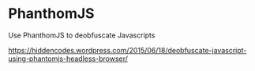 # PhanthomJS
Use PhanthomJS to deobfuscate Javascripts

https://hiddencodes.wordpress.com/2015/06/18/deobfuscate-javascript-using-phantomjs-headless-browser/
